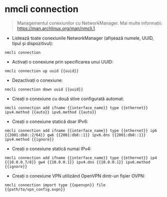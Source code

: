 # nmcli connection

> Managementul conexiunilor cu NetworkManager.
> Mai multe informații: <https://man.archlinux.org/man/nmcli.1>.

- Listează toate conexiunile NetworkManager (afișează numele, UUID, tipul și dispozitivul):

`nmcli connection`

- Activați o conexiune prin specificarea unui UUID:

`nmcli connection up uuid {{uuid}}`

- Dezactivați o conexiune:

`nmcli connection down uuid {{uuid}}`

- Creați o conexiune cu două stive configurată automat:

`nmcli connection add ifname {{interface_name}} type {{ethernet}} ipv4.method {{auto}} ipv6.method {{auto}}`

- Creați o conexiune statică doar IPv6:

`nmcli connection add ifname {{interface_name}} type {{ethernet}} ip6 {{2001:db8::2/64}} gw6 {{2001:db8::1}} ipv6.dns {{2001:db8::1}} ipv4.method {{ignore}}`

- Creați o conexiune statică numai IPv4:

`nmcli connection add ifname {{interface_name}} type {{ethernet}} ip4 {{10.0.0.7/8}} gw4 {{10.0.0.1}} ipv4.dns {{10.0.0.1}} ipv6.method {{ignore}}`

- Creați o conexiune VPN utilizând OpenVPN dintr-un fișier OVPN:

`nmcli connection import type {{openvpn}} file {{path/to/vpn_config.ovpn}}`
